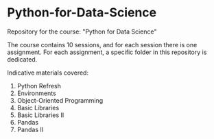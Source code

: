 # Python-for-Data-Science
Repository for the course: "Python for Data Science"

The course contains 10 sessions, and for each session there is one assignment. For each assignment, a specific folder in this repository is dedicated.


Indicative materials covered: 
1) Python Refresh
2) Environments
3) Object-Oriented Programming
4) Basic Libraries
5) Basic Libraries II
6) Pandas
7) Pandas II

